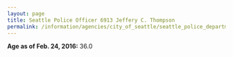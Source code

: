 ```yaml
---
layout: page
title: Seattle Police Officer 6913 Jeffery C. Thompson
permalink: /information/agencies/city_of_seattle/seattle_police_department/copbook/6913/
---
```


**Age as of Feb. 24, 2016:** 36.0
